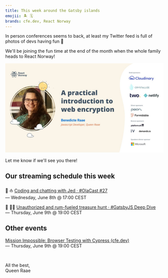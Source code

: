 ```yaml
---
title: This week around the Gatsby islands
emojii: 🏝 🗓
brands: cfe.dev, React Norway
---
```


In person conferences seems to back, at least my Twitter feed is full of photos of devs having fun 🤩

We'll be joining the fun time at the end of the month when the whole family heads to React Norway!

[![React Norway: A practical introduction to web encryption](./react-norway.jpeg)](https://reactnorway.com/)

Let me know if we'll see you there!

## Our streaming schedule this week

🔴 ⛵ [Coding and chatting with Jed · #OlaCast #27](https://youtu.be/jsuKOFiQt3I)  
— Wednesday, June 8th @ 17:00 CEST

🔴 🏴‍☠️ [Unauthorized and rum-fueled treasure hunt · #GatsbyJS Deep Dive](https://youtu.be/QB1Y8dWZpgM)  
— Thursday, June 9th @ 19:00 CEST

## Other events

[Mission Impossible: Browser Testing with Cypress (cfe.dev)](https://cfe.dev/events/mission-impossible-testing-cypress/)  
— Thursday, June 9th @ 19:00 CEST

&nbsp;

All the best,  
Queen Raae
